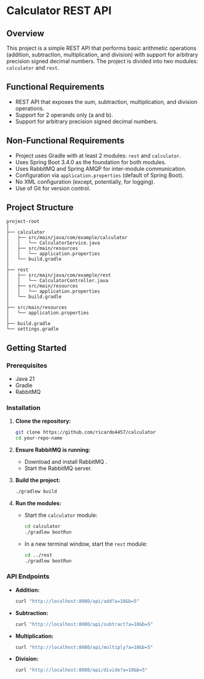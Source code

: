 
# Calculator REST API

## Overview
This project is a simple REST API that performs basic arithmetic operations (addition, subtraction, multiplication, and division) with support for arbitrary precision signed decimal numbers. The project is divided into two modules: `calculator` and `rest`.

## Functional Requirements
- REST API that exposes the sum, subtraction, multiplication, and division operations.
- Support for 2 operands only (a and b).
- Support for arbitrary precision signed decimal numbers.

## Non-Functional Requirements
- Project uses Gradle with at least 2 modules: `rest` and `calculator`.
- Uses Spring Boot 3.4.0 as the foundation for both modules.
- Uses RabbitMQ and Spring AMQP for inter-module communication.
- Configuration via `application.properties` (default of Spring Boot).
- No XML configuration (except, potentially, for logging).
- Use of Git for version control.

## Project Structure
```
project-root
│
├── calculator
│   ├── src/main/java/com/example/calculator
│   │   └── CalculatorService.java
│   ├── src/main/resources
│   │   └── application.properties
│   └── build.gradle
│
├── rest
│   ├── src/main/java/com/example/rest
│   │   └── CalculatorController.java
│   ├── src/main/resources
│   │   └── application.properties
│   └── build.gradle
│
├── src/main/resources
│   └── application.properties
│
├── build.gradle
└── settings.gradle
```

## Getting Started

### Prerequisites
- Java 21
- Gradle
- RabbitMQ

### Installation
1. **Clone the repository:**
    ```sh
    git clone https://github.com/ricardo4457/calculator
    cd your-repo-name
    ```

2. **Ensure RabbitMQ is running:**
    - Download and install RabbitMQ .
    - Start the RabbitMQ server.

3. **Build the project:**
    ```sh
    ./gradlew build
    ```

4. **Run the modules:**
    - Start the `calculator` module:
        ```sh
        cd calculator
        ./gradlew bootRun
        ```
    - In a new terminal window, start the `rest` module:
        ```sh
        cd ../rest
        ./gradlew bootRun
        ```

### API Endpoints
- **Addition:**
    ```sh
    curl "http://localhost:8080/api/add?a=10&b=5"
    ```
- **Subtraction:**
    ```sh
    curl "http://localhost:8080/api/subtract?a=10&b=5"
    ```
- **Multiplication:**
    ```sh
    curl "http://localhost:8080/api/multiply?a=10&b=5"
    ```
- **Division:**
    ```sh
    curl "http://localhost:8080/api/divide?a=10&b=5"
    ```